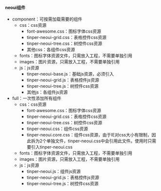 #### neoui组件
* component：可按需加载需要的组件
    * css：css资源
        * font-awesome.css：图标字体css资源
        * tinper-neoui-grid.css：表格控件css资源
        * tinper-neoui-tree.css：树控件css资源
        * 其他css：各组件css资源
    * fonts：图标字体资源文件，只需放入工程，不需要单独引用
    * images：图片资源，只需放入工程，不需要单独引用
    * js：js资源
        * tinper-neoui-base.js：基础js资源，必须引入
        * tinper-neoui-grid.js：表格控件js资源
        * tinper-neoui-tree.js：树控件css资源
        * 其他js：各组件js资源
* full：一次性添加所有组件
    * css：css资源
        * font-awesome.css：图标字体css资源
        * tinper-neoui-grid.css：表格控件css资源
        * tinper-neoui-tree.css：树控件css资源
        * tinper-neoui.css：组件css资源
        * tinper-neoui.core.css：组件css资源，由于IE对css大小有限制，因此拆为2个单独文件，tinper-neoui.css中会引用此文件。使用时只需要引入tinper-neoui.css
    * fonts：图标字体资源文件，只需放入工程，不需要单独引用
    * images：图片资源，只需放入工程，不需要单独引用
    * js：js资源
        * tinper-neoui.js：组件js资源
        * tinper-neoui-grid.js：表格控件js资源
        * tinper-neoui-tree.js：树控件css资源
